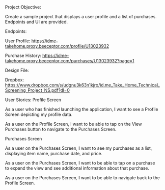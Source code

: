 Project Objective:

Create a sample project that displays a user profile and a list of purchases. Endpoints and UI are provided. 

 

Endpoints:

User Profile:
https://idme-takehome.proxy.beeceptor.com/profile/U13023932

Purchase History: 
https://idme-takehome.proxy.beeceptor.com/purchases/U13023932?page=1

 

Design File:

Dropbox: ​​https://www.dropbox.com/s/udgnu3k63n1kjro/id.me_Take_Home_Technical_Screening_Project_NS.pdf?dl=0

 

User Stories:
Profile Screen

As a user who has finished launching the application, I want to see a Profile Screen depicting my profile data.

 

As a user on the Profile Screen, I want to be able to tap on the View Purchases button to navigate to the Purchases Screen.

 

Purchases Screen

As a user on the Purchases Screen, I want to see my purchases as a list, displaying item name, purchase date, and price.

 

As a user on the Purchases Screen, I want to be able to tap on a purchase to expand the view and see additional information about that purchase.

 

As a user on the Purchases Screen, I want to be able to navigate back to the Profile Screen.
